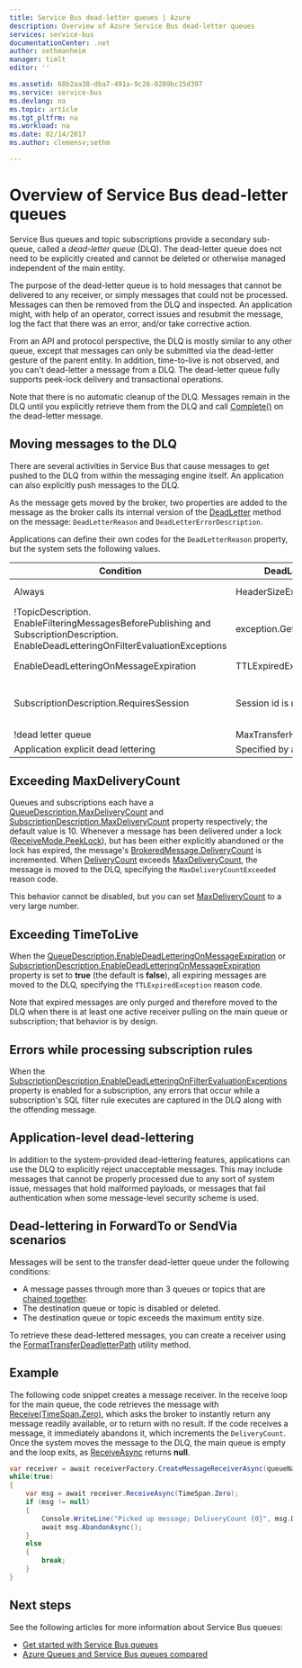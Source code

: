 ```yaml
---
title: Service Bus dead-letter queues | Azure
description: Overview of Azure Service Bus dead-letter queues
services: service-bus
documentationCenter: .net
author: sethmanheim
manager: timlt
editor: ''

ms.assetid: 68b2aa38-dba7-491a-9c26-0289bc15d397
ms.service: service-bus
ms.devlang: na
ms.topic: article
ms.tgt_pltfrm: na
ms.workload: na
ms.date: 02/14/2017
ms.author: clemensv;sethm

---
```

# Overview of Service Bus dead-letter queues
Service Bus queues and topic subscriptions provide a secondary sub-queue, called a *dead-letter queue* (DLQ). The dead-letter queue does not need to be explicitly created and cannot be deleted or otherwise managed independent of the main entity.

The purpose of the dead-letter queue is to hold messages that cannot be delivered to any receiver, or simply messages that could not be processed. Messages can then be removed from the DLQ and inspected. An application might, with help of an operator, correct issues and resubmit the message, log the fact that there was an error, and/or take corrective action. 

From an API and protocol perspective, the DLQ is mostly similar to any other queue, except that messages can only be submitted via the dead-letter gesture of the parent entity. In addition, time-to-live is not observed, and you can't dead-letter a message from a DLQ. The dead-letter queue fully supports peek-lock delivery and transactional operations.

Note that there is no automatic cleanup of the DLQ. Messages remain in the DLQ until you explicitly retrieve them from the DLQ and call [Complete()](https://docs.microsoft.com/en-us/dotnet/api/microsoft.servicebus.messaging.brokeredmessage#Microsoft_ServiceBus_Messaging_BrokeredMessage_CompleteAsync) on the dead-letter message.

## Moving messages to the DLQ
There are several activities in Service Bus that cause messages to get pushed to the DLQ from within the messaging engine itself. An application can also explicitly push messages to the DLQ. 

As the message gets moved by the broker, two properties are added to the message as the broker calls its internal version of the [DeadLetter](https://docs.microsoft.com/en-us/dotnet/api/microsoft.servicebus.messaging.brokeredmessage#Microsoft_ServiceBus_Messaging_BrokeredMessage_DeadLetter_System_String_System_String_) method on the message: `DeadLetterReason` and `DeadLetterErrorDescription`.

Applications can define their own codes for the `DeadLetterReason` property, but the system sets the following values.

| Condition                                                                                                                             | DeadLetterReason            | DeadLetterErrorDescription                                                       |
| --- | --- | --- |
| Always                                                                                                                                | HeaderSizeExceeded          | The size quota for this stream has been exceeded.                                |
| !TopicDescription.<br />EnableFilteringMessagesBeforePublishing and SubscriptionDescription.<br />EnableDeadLetteringOnFilterEvaluationExceptions | exception.GetType().Name    | exception.Message                                                                |
| EnableDeadLetteringOnMessageExpiration                                                                                                | TTLExpiredException         | The message expired and was dead lettered.                                       |
| SubscriptionDescription.RequiresSession                                                                                               | Session id is null.         | Session enabled entity doesn't allow a message whose session identifier is null. |
| !dead letter queue                                                                                                                    | MaxTransferHopCountExceeded | Null                                                                             |
| Application explicit dead lettering                                                                                                   | Specified by application    | Specified by application                                                         |

## Exceeding MaxDeliveryCount
Queues and subscriptions each have a [QueueDescription.MaxDeliveryCount](https://docs.microsoft.com/en-us/dotnet/api/microsoft.servicebus.messaging.queuedescription#Microsoft_ServiceBus_Messaging_QueueDescription_MaxDeliveryCount) and [SubscriptionDescription.MaxDeliveryCount](https://docs.microsoft.com/en-us/dotnet/api/microsoft.servicebus.messaging.subscriptiondescription#Microsoft_ServiceBus_Messaging_SubscriptionDescription_MaxDeliveryCount) property respectively; the default value is 10. Whenever a message has been delivered under a lock ([ReceiveMode.PeekLock](https://docs.microsoft.com/en-us/dotnet/api/microsoft.servicebus.messaging.receivemode)), but has been either explicitly abandoned or the lock has expired, the message's [BrokeredMessage.DeliveryCount](https://docs.microsoft.com/en-us/dotnet/api/microsoft.servicebus.messaging.brokeredmessage#Microsoft_ServiceBus_Messaging_BrokeredMessage_DeliveryCount) is incremented. When [DeliveryCount](https://docs.microsoft.com/en-us/dotnet/api/microsoft.servicebus.messaging.brokeredmessage#Microsoft_ServiceBus_Messaging_BrokeredMessage_DeliveryCount) exceeds [MaxDeliveryCount](https://docs.microsoft.com/en-us/dotnet/api/microsoft.servicebus.messaging.queuedescription#Microsoft_ServiceBus_Messaging_QueueDescription_MaxDeliveryCount), the message is moved to the DLQ, specifying the `MaxDeliveryCountExceeded` reason code.

This behavior cannot be disabled, but you can set [MaxDeliveryCount](https://docs.microsoft.com/en-us/dotnet/api/microsoft.servicebus.messaging.queuedescription#Microsoft_ServiceBus_Messaging_QueueDescription_MaxDeliveryCount) to a very large number.

## Exceeding TimeToLive
When the [QueueDescription.EnableDeadLetteringOnMessageExpiration](https://docs.microsoft.com/en-us/dotnet/api/microsoft.servicebus.messaging.queuedescription#Microsoft_ServiceBus_Messaging_QueueDescription_EnableDeadLetteringOnMessageExpiration) or [SubscriptionDescription.EnableDeadLetteringOnMessageExpiration](https://docs.microsoft.com/en-us/dotnet/api/microsoft.servicebus.messaging.subscriptiondescription#Microsoft_ServiceBus_Messaging_SubscriptionDescription_EnableDeadLetteringOnMessageExpiration) property is set to **true** (the default is **false**), all expiring messages are moved to the DLQ, specifying the  `TTLExpiredException` reason code.

Note that expired messages are only purged and therefore moved to the DLQ when there is at least one active receiver pulling on the main queue or subscription; that behavior is by design.

## Errors while processing subscription rules
When the [SubscriptionDescription.EnableDeadLetteringOnFilterEvaluationExceptions](https://docs.microsoft.com/en-us/dotnet/api/microsoft.servicebus.messaging.subscriptiondescription#Microsoft_ServiceBus_Messaging_SubscriptionDescription_EnableDeadLetteringOnFilterEvaluationExceptions) property is enabled for a subscription, any errors that occur while a subscription's SQL filter rule executes are captured in the DLQ along with the offending message.

## Application-level dead-lettering
In addition to the system-provided dead-lettering features, applications can use the DLQ to explicitly reject unacceptable messages. This may include messages that cannot be properly processed due to any sort of system issue, messages that hold malformed payloads, or messages that fail authentication when some message-level security scheme is used.

## Dead-lettering in ForwardTo or SendVia scenarios

Messages will be sent to the transfer dead-letter queue under the following conditions:

- A message passes through more than 3 queues or topics that are [chained together](./service-bus-auto-forwarding.md).
- The destination queue or topic is disabled or deleted.
- The destination queue or topic exceeds the maximum entity size.

To retrieve these dead-lettered messages, you can create a receiver using the [FormatTransferDeadletterPath](https://docs.microsoft.com/en-us/dotnet/api/microsoft.servicebus.messaging.queueclient#Microsoft_ServiceBus_Messaging_QueueClient_FormatTransferDeadLetterPath_System_String_) utility method.

## Example
The following code snippet creates a message receiver. In the receive loop for the main queue, the code retrieves the message with [Receive(TimeSpan.Zero)](https://docs.microsoft.com/en-us/dotnet/api/microsoft.servicebus.messaging.messagereceiver#Microsoft_ServiceBus_Messaging_MessageReceiver_Receive_System_TimeSpan_), which asks the broker to instantly return any message readily available, or to return with no result. If the code receives a message, it immediately abandons it, which increments the  `DeliveryCount`. Once the system moves the message to the DLQ, the main queue is empty and the loop exits, as [ReceiveAsync](https://docs.microsoft.com/en-us/dotnet/api/microsoft.servicebus.messaging.messagereceiver#Microsoft_ServiceBus_Messaging_MessageReceiver_ReceiveAsync_System_TimeSpan_) returns **null**.

```csharp
var receiver = await receiverFactory.CreateMessageReceiverAsync(queueName, ReceiveMode.PeekLock);
while(true)
{
    var msg = await receiver.ReceiveAsync(TimeSpan.Zero);
    if (msg != null)
    {
        Console.WriteLine("Picked up message; DeliveryCount {0}", msg.DeliveryCount);
        await msg.AbandonAsync();
    }
    else
    {
        break;
    }
}
```

## Next steps
See the following articles for more information about Service Bus queues:

- [Get started with Service Bus queues](./service-bus-dotnet-get-started-with-queues.md)
- [Azure Queues and Service Bus queues compared](./service-bus-azure-and-service-bus-queues-compared-contrasted.md)
